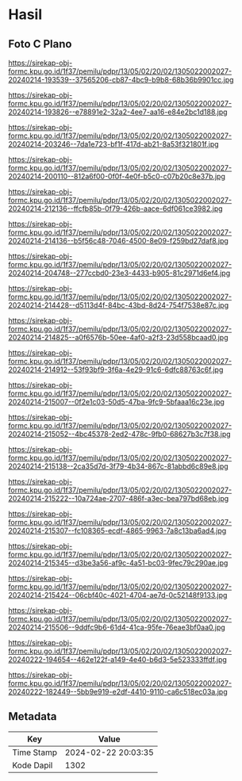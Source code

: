 # Hasil

## Foto C Plano

https://sirekap-obj-formc.kpu.go.id/1f37/pemilu/pdpr/13/05/02/20/02/1305022002027-20240214-193539--37565206-cb87-4bc9-b9b8-68b36b9901cc.jpg

https://sirekap-obj-formc.kpu.go.id/1f37/pemilu/pdpr/13/05/02/20/02/1305022002027-20240214-193826--e78891e2-32a2-4ee7-aa16-e84e2bc1d188.jpg

https://sirekap-obj-formc.kpu.go.id/1f37/pemilu/pdpr/13/05/02/20/02/1305022002027-20240214-203246--7da1e723-bf1f-417d-ab21-8a53f321801f.jpg

https://sirekap-obj-formc.kpu.go.id/1f37/pemilu/pdpr/13/05/02/20/02/1305022002027-20240214-200110--812a6f00-0f0f-4e0f-b5c0-c07b20c8e37b.jpg

https://sirekap-obj-formc.kpu.go.id/1f37/pemilu/pdpr/13/05/02/20/02/1305022002027-20240214-212136--ffcfb85b-0f79-426b-aace-6df061ce3982.jpg

https://sirekap-obj-formc.kpu.go.id/1f37/pemilu/pdpr/13/05/02/20/02/1305022002027-20240214-214136--b5f56c48-7046-4500-8e09-f259bd27daf8.jpg

https://sirekap-obj-formc.kpu.go.id/1f37/pemilu/pdpr/13/05/02/20/02/1305022002027-20240214-204748--277ccbd0-23e3-4433-b905-81c2971d6ef4.jpg

https://sirekap-obj-formc.kpu.go.id/1f37/pemilu/pdpr/13/05/02/20/02/1305022002027-20240214-214428--d5113d4f-84bc-43bd-8d24-754f7538e87c.jpg

https://sirekap-obj-formc.kpu.go.id/1f37/pemilu/pdpr/13/05/02/20/02/1305022002027-20240214-214825--a0f6576b-50ee-4af0-a2f3-23d558bcaad0.jpg

https://sirekap-obj-formc.kpu.go.id/1f37/pemilu/pdpr/13/05/02/20/02/1305022002027-20240214-214912--53f93bf9-3f6a-4e29-91c6-6dfc88763c6f.jpg

https://sirekap-obj-formc.kpu.go.id/1f37/pemilu/pdpr/13/05/02/20/02/1305022002027-20240214-215007--0f2e1c03-50d5-47ba-9fc9-5bfaaa16c23e.jpg

https://sirekap-obj-formc.kpu.go.id/1f37/pemilu/pdpr/13/05/02/20/02/1305022002027-20240214-215052--4bc45378-2ed2-478c-9fb0-68627b3c7f38.jpg

https://sirekap-obj-formc.kpu.go.id/1f37/pemilu/pdpr/13/05/02/20/02/1305022002027-20240214-215138--2ca35d7d-3f79-4b34-867c-81abbd6c89e8.jpg

https://sirekap-obj-formc.kpu.go.id/1f37/pemilu/pdpr/13/05/02/20/02/1305022002027-20240214-215222--10a724ae-2707-486f-a3ec-bea797bd68eb.jpg

https://sirekap-obj-formc.kpu.go.id/1f37/pemilu/pdpr/13/05/02/20/02/1305022002027-20240214-215307--fc108365-ecdf-4865-9963-7a8c13ba6ad4.jpg

https://sirekap-obj-formc.kpu.go.id/1f37/pemilu/pdpr/13/05/02/20/02/1305022002027-20240214-215345--d3be3a56-af9c-4a51-bc03-9fec79c290ae.jpg

https://sirekap-obj-formc.kpu.go.id/1f37/pemilu/pdpr/13/05/02/20/02/1305022002027-20240214-215424--06cbf40c-4021-4704-ae7d-0c52148f9133.jpg

https://sirekap-obj-formc.kpu.go.id/1f37/pemilu/pdpr/13/05/02/20/02/1305022002027-20240214-215506--9ddfc9b6-61d4-41ca-95fe-76eae3bf0aa0.jpg

https://sirekap-obj-formc.kpu.go.id/1f37/pemilu/pdpr/13/05/02/20/02/1305022002027-20240222-194654--462e122f-a149-4e40-b6d3-5e523333ffdf.jpg

https://sirekap-obj-formc.kpu.go.id/1f37/pemilu/pdpr/13/05/02/20/02/1305022002027-20240222-182449--5bb9e919-e2df-4410-9110-ca6c518ec03a.jpg


## Metadata

| Key        | Value               |
| ---------- | ------------------- |
| Time Stamp | 2024-02-22 20:03:35 |
| Kode Dapil | 1302                |




